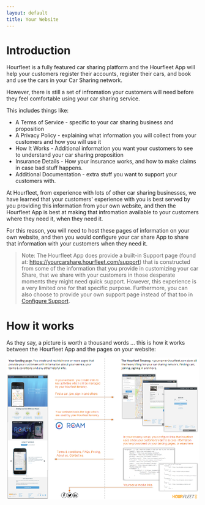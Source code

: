 ```yaml
---
layout: default
title: Your Website
---
```

# Introduction  

Hourfleet is a fully featured car sharing platform and the Hourfleet App will help your customers register their accounts, register their cars, and book and use the cars in your Car Sharing network.

However, there is still a set of infromation your customers will need before they feel comfortable using your car sharing service.

This includes things like:

* A Terms of Service - specific to your car sharing business and proposition
* A Privacy Policy - explaining what information you will collect from your customers and how you will use it
* How It Works - Additional information you want your customers to see to understand your car sharing proposition
* Insurance Details - How your insurance works, and how to make claims in case bad stuff happens.
* Additional Documentation - extra stuff you want to support your customers with.

At Hourfleet, from experience with lots of other car sharing businesses, we have learned that your customers' experience with you is best served by you providing this information from your own website, and then the Hourfleet App is best at making that infromation available to your customers where they need it, when they need it.

For this reason, you will need to host these pages of information on your own website, and then you would configure your car share App to share that information with your customers when they need it.

> Note: The Hourfleet App does provide a built-in Support page (found at: https://yourcarshare.hourfleet.com/support) that is constructed from some of the information that you provide in customizing your car Share, that we share with your customers in those desperate moments they might need quick support. However, this experience is a very limited one for that specific purpose. Furthermore, you can also choose to provide your own support page instead of that too in [Configure Support](http://docs.hourfleet.com/configure-support.html).

# How it works

As they say, a picture is worth a thousand words ... this is how it works between the Hourfleet App and the pages on your website:

![](images/MarketingSiteAndTenancyDiagram-v01.png)  
